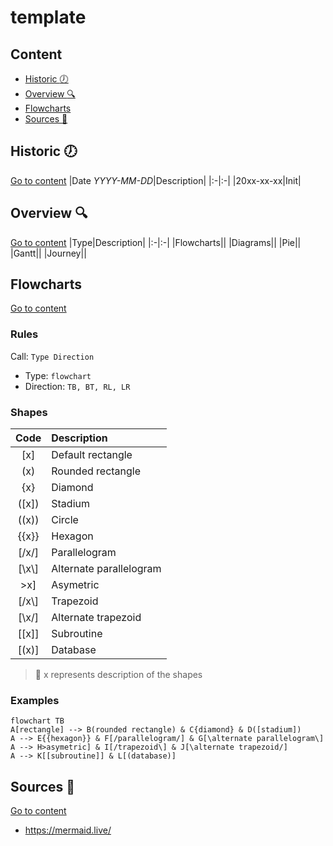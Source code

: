 # template

## Content
- [Historic :clock7:](#historic-clock7)
- [Overview :mag:](#overview-mag)
- [Flowcharts](#flowcharts)
- [Sources :link:](#sources-link)

## Historic :clock7:
[Go to content](#content)
|Date _YYYY-MM-DD_|Description|
|:-|:-|
|20xx-xx-xx|Init|

## Overview :mag:
[Go to content](#content)
|Type|Description|
|:-|:-|
|Flowcharts||
|Diagrams||
|Pie||
|Gantt||
|Journey||

## Flowcharts
[Go to content](#content)

### Rules
Call: `Type Direction`  
- Type: `flowchart`  
- Direction: `TB, BT, RL, LR`  

### Shapes
|Code|Description|
|:-:|:-|
|[x]|Default rectangle|
|(x)|Rounded rectangle|
|{x}|Diamond|
|([x])|Stadium|
|((x))|Circle|
|{{x}}|Hexagon|
|[/x/]|Parallelogram|
|[\x\\]|Alternate parallelogram|
|\>x]|Asymetric|
|[/x\\]|Trapezoid|
|[\x/]|Alternate trapezoid|
|[[x]]|Subroutine|
|[(x)]|Database|

> :memo: x represents description of the shapes

### Examples
```mermaid
flowchart TB
A[rectangle] --> B(rounded rectangle) & C{diamond} & D([stadium])
A --> E{{hexagon}} & F[/parallelogram/] & G[\alternate parallelogram\]
A --> H>asymetric] & I[/trapezoid\] & J[\alternate trapezoid/]
A --> K[[subroutine]] & L[(database)]
```

## Sources :link:
[Go to content](#content)
- https://mermaid.live/
